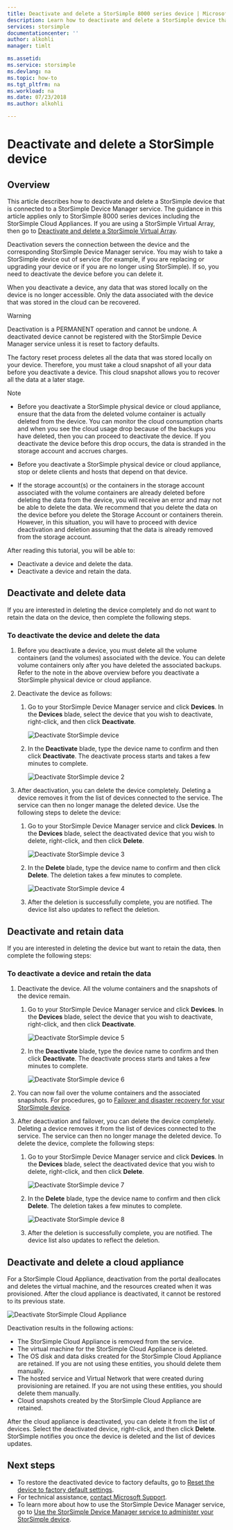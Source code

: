 ```yaml
---
title: Deactivate and delete a StorSimple 8000 series device | Microsoft Docs
description: Learn how to deactivate and delete a StorSimple device that is connected to a StorSimple Device Manager service.
services: storsimple
documentationcenter: ''
author: alkohli
manager: timlt

ms.assetid: 
ms.service: storsimple
ms.devlang: na
ms.topic: how-to
ms.tgt_pltfrm: na
ms.workload: na
ms.date: 07/23/2018
ms.author: alkohli

---
```

# Deactivate and delete a StorSimple device

## Overview

This article describes how to deactivate and delete a StorSimple device that is connected to a StorSimple Device Manager service. The guidance in this article applies only to StorSimple 8000 series devices including the StorSimple Cloud Appliances. If you are using a StorSimple Virtual Array, then go to [Deactivate and delete a StorSimple Virtual Array](storsimple-virtual-array-deactivate-and-delete-device.md).

Deactivation severs the connection between the device and the corresponding StorSimple Device Manager service. You may wish to take a StorSimple device out of service (for example, if you are replacing or upgrading your device or if you are no longer using StorSimple). If so, you need to deactivate the device before you can delete it.

When you deactivate a device, any data that was stored locally on the device is no longer accessible. Only the data associated with the device that was stored in the cloud can be recovered.

> [!WARNING]
> Deactivation is a PERMANENT operation and cannot be undone. A deactivated device cannot be registered with the StorSimple Device Manager service unless it is reset to factory defaults.
>
> The factory reset process deletes all the data that was stored locally on your device. Therefore, you must take a cloud snapshot of all your data before you deactivate a device. This cloud snapshot allows you to recover all the data at a later stage.

> [!NOTE]
>
> - Before you deactivate a StorSimple physical device or cloud appliance, ensure that the data from the deleted volume container is actually deleted from the device. You can monitor the cloud consumption charts and when you see the cloud usage drop because of the backups you have deleted, then you can proceed to deactivate the device. If you deactivate the device before this drop occurs, the data is stranded in the storage account and accrues charges.
>
> - Before you deactivate a StorSimple physical device or cloud appliance, stop or delete clients and hosts that depend on that device.
>
> - If the storage account(s) or the containers in the storage account associated with the volume containers are already deleted before deleting the data from the device, you will receive an error and may not be able to delete the data. We recommend that you delete the data on the device before you delete the Storage Account or containers therein. However, in this situation, you will have to proceed with device deactivation and deletion assuming that the data is already removed from the storage account.

After reading this tutorial, you will be able to:

- Deactivate a device and delete the data.
- Deactivate a device and retain the data.

## Deactivate and delete data

If you are interested in deleting the device completely and do not want to retain the data on the device, then complete the following steps.

### To deactivate the device and delete the data

1. Before you deactivate a device, you must delete all the volume containers (and the volumes) associated with the device. You can delete volume containers only after you have deleted the associated backups. Refer to the note in the above overview before you deactivate a StorSimple physical device or cloud appliance.

2. Deactivate the device as follows:

   1. Go to your StorSimple Device Manager service and click **Devices**. In the **Devices** blade, select the device that you wish to deactivate, right-click, and then click **Deactivate**.

        ![Deactivate StorSimple device](./media/storsimple-8000-deactivate-and-delete-device/deactivate1.png)
   2. In the **Deactivate** blade, type the device name to confirm and then click **Deactivate**. The deactivate process starts and takes a few minutes to complete.

        ![Deactivate StorSimple device 2](./media/storsimple-8000-deactivate-and-delete-device/deactivate2.png)

3. After deactivation, you can delete the device completely. Deleting a device removes it from the list of devices connected to the service. The service can then no longer manage the deleted device. Use the following steps to delete the device:
   
   1. Go to your StorSimple Device Manager service and click **Devices**. In the **Devices** blade, select the deactivated device that you wish to delete, right-click, and then click **Delete**.

        ![Deactivate StorSimple device 3](./media/storsimple-8000-deactivate-and-delete-device/deactivate5.png)
   2. In the **Delete** blade, type the device name to confirm and then click **Delete**. The deletion takes a few minutes to complete.

        ![Deactivate StorSimple device 4](./media/storsimple-8000-deactivate-and-delete-device/deactivate6.png)
   3. After the deletion is successfully complete, you are notified. The device list also updates to reflect the deletion.

## Deactivate and retain data

If you are interested in deleting the device but want to retain the data, then complete the following steps:

### To deactivate a device and retain the data

1. Deactivate the device. All the volume containers and the snapshots of the device remain.
   
   1. Go to your StorSimple Device Manager service and click **Devices**. In the **Devices** blade, select the device that you wish to deactivate, right-click, and then click **Deactivate**.

         ![Deactivate StorSimple device 5](./media/storsimple-8000-deactivate-and-delete-device/deactivate1.png)
   2. In the **Deactivate** blade, type the device name to confirm and then click **Deactivate**. The deactivate process starts and takes a few minutes to complete.

         ![Deactivate StorSimple device 6](./media/storsimple-8000-deactivate-and-delete-device/deactivate2.png)
2. You can now fail over the volume containers and the associated snapshots. For procedures, go to [Failover and disaster recovery for your StorSimple device](storsimple-8000-device-failover-disaster-recovery.md).
3. After deactivation and failover, you can delete the device completely. Deleting a device removes it from the list of devices connected to the service. The service can then no longer manage the deleted device. To delete the device, complete the following steps:
   
   1. Go to your StorSimple Device Manager service and click **Devices**. In the **Devices** blade, select the deactivated device that you wish to delete, right-click, and then click **Delete**.

       ![Deactivate StorSimple device 7](./media/storsimple-8000-deactivate-and-delete-device/deactivate5.png)
   2. In the **Delete** blade, type the device name to confirm and then click **Delete**. The deletion takes a few minutes to complete.

       ![Deactivate StorSimple device 8](./media/storsimple-8000-deactivate-and-delete-device/deactivate6.png)
   3. After the deletion is successfully complete, you are notified. The device list also updates to reflect the deletion.

## Deactivate and delete a cloud appliance

For a StorSimple Cloud Appliance, deactivation from the portal deallocates and deletes the virtual machine, and the resources created when it was provisioned. After the cloud appliance is deactivated, it cannot be restored to its previous state.

![Deactivate StorSimple Cloud Appliance](./media/storsimple-8000-deactivate-and-delete-device/deactivate7.png)

Deactivation results in the following actions:

* The StorSimple Cloud Appliance is removed from the service.
* The virtual machine for the StorSimple Cloud Appliance is deleted.
* The OS disk and data disks created for the StorSimple Cloud Appliance are retained. If you are not using these entities, you should delete them manually.
* The hosted service and Virtual Network that were created during provisioning are retained. If you are not using these entities, you should delete them manually.
* Cloud snapshots created by the StorSimple Cloud Appliance are retained.

After the cloud appliance is deactivated, you can delete it from the list of devices. Select the deactivated device, right-click, and then click **Delete**. StorSimple notifies you once the device is deleted and the list of devices updates.

## Next steps

* To restore the deactivated device to factory defaults, go to [Reset the device to factory default settings](storsimple-8000-manage-device-controller.md#reset-the-device-to-factory-default-settings).
* For technical assistance, [contact Microsoft Support](storsimple-8000-contact-microsoft-support.md).
* To learn more about how to use the StorSimple Device Manager service, go to [Use the StorSimple Device Manager service to administer your StorSimple device](storsimple-8000-manager-service-administration.md).

